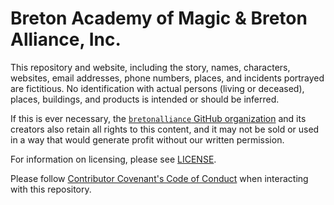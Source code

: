 # Breton Academy of Magic & Breton Alliance, Inc.

This repository and website, including the story, names, characters, websites, email addresses, phone numbers, places, and incidents portrayed are fictitious. No identification with actual persons (living or deceased), places, buildings, and products is intended or should be inferred.

If this is ever necessary, the [`bretonalliance` GitHub organization](https://github.com/bretonalliance) and its creators also retain all rights to this content, and it may not be sold or used in a way that would generate profit without our written permission.

For information on licensing, please see [LICENSE](https://github.com/bretonalliance/bretonalliance.github.io/blob/main/LICENSE).

Please follow [Contributor Covenant's Code of Conduct](https://contributor-covenant.org) when interacting with this repository.

